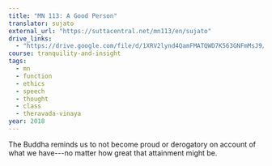 ```yaml
---
title: "MN 113: A Good Person"
translator: sujato
external_url: "https://suttacentral.net/mn113/en/sujato"
drive_links:
  - "https://drive.google.com/file/d/1XRV2lynd4QamFMATQWD7K563GNFmMsJ9/view?usp=drivesdk"
course: tranquility-and-insight
tags:
  - mn
  - function
  - ethics
  - speech
  - thought
  - class
  - theravada-vinaya
year: 2018
---
```


The Buddha reminds us to not become proud or derogatory on account of what we have---no matter how great that attainment might be.
